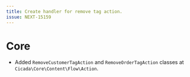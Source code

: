 ```yaml
---
title: Create handler for remove tag action.
issue: NEXT-15159
---
```

# Core
* Added `RemoveCustomerTagAction` and `RemoveOrderTagAction` classes at `Cicada\Core\Content\Flow\Action`.
